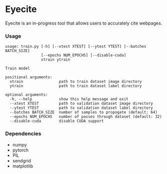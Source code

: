 # Eyecite

Eyecite is an in-progress tool that allows users to accurately cite webpages.

### Usage
```
usage: train.py [-h] [--xtest XTEST] [--ytest YTEST] [--batches BATCH_SIZE]
                [--epochs NUM_EPOCHS] [--disable-cuda]
                xtrain ytrain

Train model

positional arguments:
  xtrain                path to train dataset image directory
  ytrain                path to train dataset label directory

optional arguments:
  -h, --help            show this help message and exit
  --xtest XTEST         path to validation dataset image directory
  --ytest YTEST         path to validation dataset label directory
  --batches BATCH_SIZE  number of samples to propogate (default: 64)
  --epochs NUM_EPOCHS   number of passes through dataset (default: 32)
  --disable-cuda        disable CUDA support
```

### Dependencies
- numpy
- pytorch
- PIL
- sendgrid
- matplotlib

